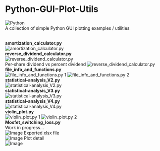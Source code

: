 # Python-GUI-Plot-Utils
![Python](https://img.shields.io/badge/Language-Python-blue)<br>
A collection of simple Python GUI plotting examples / utilities
<br><br>

<b>amortization_calculator.py</b><br>
<img src="https://github.com/user-attachments/assets/0b433294-8aa8-4f1d-aaa2-c5a8f17c4c18" alt="amortization_calculator.py">
<br>
<b>reverse_dividend_calculator.py</b><br>
<img src="https://github.com/user-attachments/assets/334335d6-7815-43db-95de-a545cc6dd24c" alt="reverse_dividend_calculator.py">
<br>Per-share dividend vs percent dividend
<img src="https://github.com/user-attachments/assets/e1a5a30c-abaf-4667-bc6c-b5d78b8cf2ea" alt="reverse_dividend_calculator.py">
<b>file_info_and_functions.py</b><br>
<img src="https://github.com/user-attachments/assets/58793846-3b8f-436b-9133-ee3336eff4f0" alt="file_info_and_functions.py 1">
<img src="https://github.com/user-attachments/assets/db470eee-f987-4f1c-9320-b0c1a4eb42e5" alt="file_info_and_functions.py 2">
<br>
<b>statistical-analysis_V2.py</b><br>
<img src="https://github.com/user-attachments/assets/64ab327d-c075-4df6-b32a-8b8367c94147" alt="statistical-analysis_V2.py">
<br>
<b>statistical-analysis_V3.py</b><br>
<img src="https://github.com/user-attachments/assets/d5ac1ca7-641d-4771-bda2-07e22b1c7ce4" alt="statistical-analysis_V3.py">
<br>
<b>statistical-analysis_V4.py</b><br>
<img src="https://github.com/user-attachments/assets/aa4848d1-3b77-4ef9-b331-26bb0a9d7d12" alt="statistical-analysis_V4.py">
<br>
<b>violin_plot.py</b><br>
<img src="https://github.com/user-attachments/assets/a74152b3-9870-4f8c-b659-231961a73048" alt="violin_plot.py 1">
<img src="https://github.com/user-attachments/assets/384d2403-d56f-48ac-bec7-2e9cd9320519" alt="violin_plot.py 2">
<br>
<b>Mosfet_switching_loss.py</b><br>
Work in progress...<br>
![Image](https://github.com/user-attachments/assets/459a13cc-ff08-449d-8665-7f74347c05fe)
Exported xlsx file<br>
![Image](https://github.com/user-attachments/assets/8d4d8d4b-c9ca-4a21-9cc0-643c2974f3b1)
Plot detail<br>
![Image](https://github.com/user-attachments/assets/5ceac9b9-033f-482f-9448-974d1080780d)
